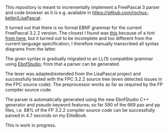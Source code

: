 This repository is meant to incrementally implement a FreePascal 3 parser and code browser as it is e.g. available in https://github.com/rochus-keller/LisaPascal.

It turned out that there is no formal EBNF grammar for the current FreePascal 3.2.2 version. The closest I found was [this](https://github.com/graemeg/fpGUI/blob/master/docs/fpc_lang_ref.ipf) because of a hint [from here](https://forum.lazarus.freepascal.org/index.php?topic=33853.0), but it turned out to be incomplete and too different from the current language specification; I therefore manually transcribed all syntax diagrams from the latter.

The given syntax is gradually migrated to an LL(1) compatible grammar using [EbnfStudio](https://github.com/rochus-keller/EbnfStudio); from that a parser can be generated.

The lexer was adapted/extended from the LisaPascal project and successfully tested with the FPC 3.2.2 source tree (even detected issues in the FPC source code). The preprocessor works as far as required by the FP compiler source code.

The parser is automatically generated using the new EbnfStudio C++ generator and pseudo keyword features; so far 590 of the 669 pas and pp files, i.e. 88% of the FP 3.2.2 compiler source code can be successfully parsed in 4.7 seconds on my EliteBook.

This is work in progress.
